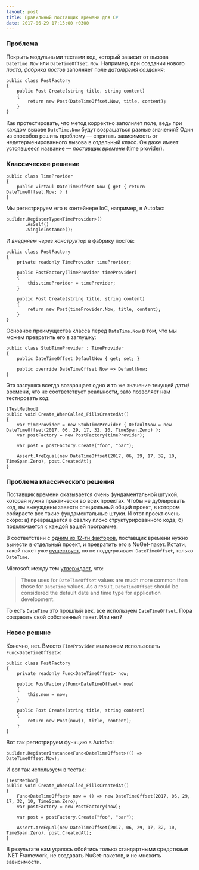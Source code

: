 ```yaml
---
layout: post
title: Правильный поставщик времени для C#
date: 2017-06-29 17:15:00 +0300
---
```


### Проблема

Покрыть модульными тестами код, который зависит от вызова `DateTime.Now` или `DateTimeOffset.Now`. Например, при создании
нового *поста*, *фабрика постов* заполняет поле *дата/время создания*:

    public class PostFactory
    {
        public Post Create(string title, string content)
        {
            return new Post(DateTimeOffset.Now, title, content);
        }
    }

Как протестировать, что метод корректно заполняет поле, ведь при каждом вызове `DateTime.Now` будут возращаться
разные значения? Один из способов решить проблему&nbsp;&mdash; спрятать зависимость от недетерменированного вызова
в отдельный класс. Он даже имеет устоявшееся название&nbsp;&mdash; *поставщик времени* (time provider).

### Классическое решение

    public class TimeProvider
    {
        public virtaul DateTimeOffset Now { get { return DateTimeOffset.Now; } }
    }

Мы регистрируем его в контейнере IoC, например, в Autofac:

    builder.RegisterType<TimeProvider>()
           .AsSelf()
           .SingleInstance();

И *внедняем через конструктор* в фабрику постов:

    public class PostFactory
    {
        private readonly TimeProvider timeProvider;
        
        public PostFactory(TimeProvider timeProvider)
        {
            this.timeProvider = timeProvider;
        }
    
        public Post Create(string title, string content)
        {
            return new Post(timeProvider.Now, title, content);
        }
    }

Основное преимущества класса перед `DateTime.Now` в том, что мы можем превратить его в заглушку:

    public class StubTimeProvider : TimeProvider
    {
        public DateTimeOffset DefaultNow { get; set; }
        
        public override DateTimeOffset Now => DefaultNow;
    }

Эта заглушка всегда возвращает одно и то же значение текущей даты/времени, что не соответствует реальности,
зато позволяет нам тестировать код:

    [TestMethod]
    public void Create_WhenCalled_FillsCreatedAt()
    {
        var timeProvider = new StubTimeProvider { DefaultNow = new DateTimeOffset(2017, 06, 29, 17, 32, 10, TimeSpan.Zero) };
        var postFactory = new PostFactory(timeProvider);
        
        var post = postFactory.Create("foo", "bar");
        
        Assert.AreEqual(new DateTimeOffset(2017, 06, 29, 17, 32, 10, TimeSpan.Zero), post.CreatedAt);
    }

### Проблема классического решения

Поставщик времени оказывается очень фундаментальной штукой, которая нужна практически во всех проектах. Чтобы не дублировать код,
вы вынуждены завести специальный общий проект, в котором собираете все такие фундаментальные штуки. И этот проект очень скоро: а)
превращается в свалку плохо структурированного кода; б) подключается к каждой вашей программе.

В соответствии с [одним из 12-ти факторов](https://12factor.net/ru/dependencies), поставщик времени нужно вынести в отдельный
проект, и превратить его в NuGet-пакет. Кстати, такой пакет уже [существует](https://www.nuget.org/packages/rg.TimeProvider/),
но не поддерживает `DateTimeOffset`, только `DateTime`.

Microsoft между тем [утверждает](https://docs.microsoft.com/en-us/dotnet/standard/datetime/choosing-between-datetime),
что:

> These uses for `DateTimeOffset` values are much more common than those for `DateTime` values.
As a result, `DateTimeOffset` should be considered the default date and time type for application development.

То есть `DateTime` это прошлый век, все используем `DateTimeOffset`. Пора создавать свой собственный пакет. Или нет?

### Новое решине

Конечно, нет. Вместо `TimeProvider` мы можем использовать `Func<DateTimeOffset>`:

    public class PostFactory
    {
        private readonly Func<DateTimeOffset> now;
        
        public PostFactory(Func<DateTimeOffset> now)
        {
            this.now = now;
        }
    
        public Post Create(string title, string content)
        {
            return new Post(now(), title, content);
        }
    }

Вот так регистрируем функцию в Autofac:

    builder.RegisterInstance<Func<DateTimeOffset>(() => DateTimeOffset.Now);

И вот так используем в тестах:

    [TestMethod]
    public void Create_WhenCalled_FillsCreatedAt()
    {
        Func<DateTimeOffset> now = () => new DateTimeOffset(2017, 06, 29, 17, 32, 10, TimeSpan.Zero);
        var postFactory = new PostFactory(now);
        
        var post = postFactory.Create("foo", "bar");
        
        Assert.AreEqual(new DateTimeOffset(2017, 06, 29, 17, 32, 10, TimeSpan.Zero), post.CreatedAt);
    }

В результате нам удалось обойтись только стандартными средствами .NET Framework, не создавать NuGet-пакетов, и не множить зависимости.
